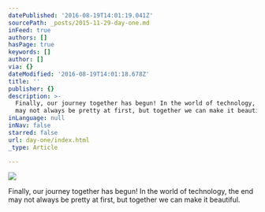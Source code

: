 ```yaml
---
datePublished: '2016-08-19T14:01:19.041Z'
sourcePath: _posts/2015-11-29-day-one.md
inFeed: true
authors: []
hasPage: true
keywords: []
author: []
via: {}
dateModified: '2016-08-19T14:01:18.678Z'
title: ''
publisher: {}
description: >-
  Finally, our journey together has begun! In the world of technology, the end
  may not always be pretty at first, but together we can make it beautiful.
inLanguage: null
inNav: false
starred: false
url: day-one/index.html
_type: Article

---
```

![](https://the-grid-user-content.s3-us-west-2.amazonaws.com/83f63b2d-3c79-4a2e-89a0-a1c24a0b4d3d.jpg)

Finally, our journey together has begun! In the world of technology, the end may not always be pretty at first, but together we can make it beautiful.